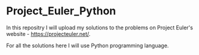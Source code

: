 # Project_Euler_Python
In this repositry I will upload my solutions to the problems on Project Euler's website - https://projecteuler.net/.

For all the solutions here I will use Python programming language.
